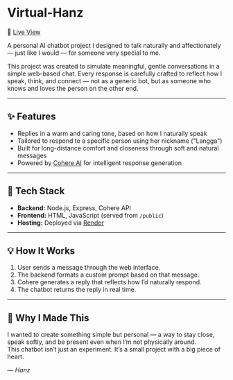 # Virtual-Hanz

💌 [Live View](https://your-username.github.io/your-repo-name/)

A personal AI chatbot project I designed to talk naturally and affectionately — just like I would — for someone very special to me.

This project was created to simulate meaningful, gentle conversations in a simple web-based chat. Every response is carefully crafted to reflect how I speak, think, and connect — not as a generic bot, but as someone who knows and loves the person on the other end.

---

## ✨ Features

- Replies in a warm and caring tone, based on how I naturally speak
- Tailored to respond to a specific person using her nickname ("Langga")
- Built for long-distance comfort and closeness through soft and natural messages
- Powered by [Cohere AI](https://cohere.com/) for intelligent response generation

---

## 🔧 Tech Stack

- **Backend:** Node.js, Express, Cohere API
- **Frontend:** HTML, JavaScript (served from `/public`)
- **Hosting:** Deployed via [Render](https://render.com/)

---

## 💡 How It Works

1. User sends a message through the web interface.
2. The backend formats a custom prompt based on that message.
3. Cohere generates a reply that reflects how I’d naturally respond.
4. The chatbot returns the reply in real time.

---

## 🧠 Why I Made This

I wanted to create something simple but personal — a way to stay close, speak softly, and be present even when I’m not physically around.  
This chatbot isn’t just an experiment. It’s a small project with a big piece of heart.

— *Hanz*